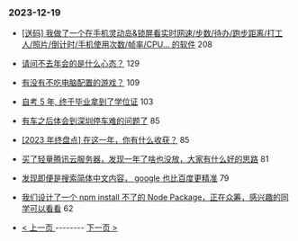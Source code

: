 ### 2023-12-19 
- [[送码] 我做了一个在手机灵动岛&锁屏看实时网速/步数/待办/跑步距离/打工人/照片/倒计时/手机使用次数/帧率/CPU... 的软件](https://www.v2ex.com/t/1001525) 208
- [请问不去年会的是什么心态？](https://www.v2ex.com/t/1001562) 129
- [有没有不吃电脑配置的游戏？](https://www.v2ex.com/t/1001528) 109
- [自考 5 年, 终于毕业拿到了学位证](https://www.v2ex.com/t/1001627) 103
- [有车之后体会到深圳停车难的问题了](https://www.v2ex.com/t/1001576) 85
- [[2023 年终盘点] 在这一年，你有什么收获？](https://www.v2ex.com/t/1001624) 85
- [买了轻量腾讯云服务器，发现一年了啥也没放，大家有什么好的思路](https://www.v2ex.com/t/1001579) 81
- [发现即便是搜索简体中文内容， google 也比百度更精准](https://www.v2ex.com/t/1001481) 79
- [我们设计了一个 npm install 不了的 Node Package，正在众筹，感兴趣的同学可以看看](https://www.v2ex.com/t/1001450) 62 

- [ < 上一页 ](https://github.com/able8/v2ex-hot-record/blob/master/2023-12-18.md) -------- [ 下一页 > ](https://github.com/able8/v2ex-hot-record/blob/master/2023-12-20.md)